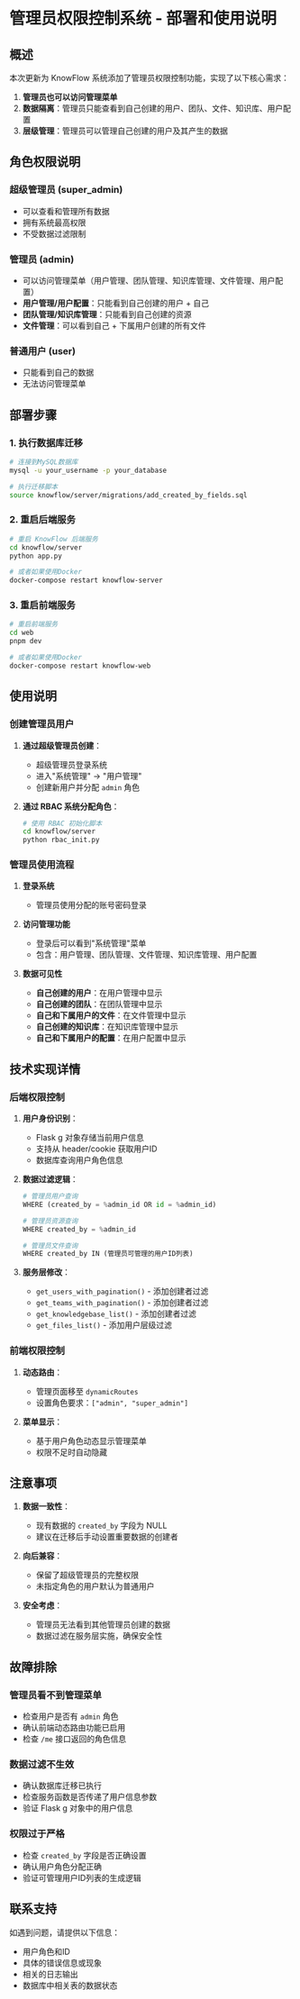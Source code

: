 # 管理员权限控制系统 - 部署和使用说明

## 概述

本次更新为 KnowFlow 系统添加了管理员权限控制功能，实现了以下核心需求：

1. **管理员也可以访问管理菜单**
2. **数据隔离**：管理员只能查看到自己创建的用户、团队、文件、知识库、用户配置
3. **层级管理**：管理员可以管理自己创建的用户及其产生的数据

## 角色权限说明

### 超级管理员 (super_admin)
- 可以查看和管理所有数据
- 拥有系统最高权限
- 不受数据过滤限制

### 管理员 (admin) 
- 可以访问管理菜单（用户管理、团队管理、知识库管理、文件管理、用户配置）
- **用户管理/用户配置**：只能看到自己创建的用户 + 自己
- **团队管理/知识库管理**：只能看到自己创建的资源  
- **文件管理**：可以看到自己 + 下属用户创建的所有文件

### 普通用户 (user)
- 只能看到自己的数据
- 无法访问管理菜单

## 部署步骤

### 1. 执行数据库迁移

```bash
# 连接到MySQL数据库
mysql -u your_username -p your_database

# 执行迁移脚本
source knowflow/server/migrations/add_created_by_fields.sql
```

### 2. 重启后端服务

```bash
# 重启 KnowFlow 后端服务
cd knowflow/server
python app.py

# 或者如果使用Docker
docker-compose restart knowflow-server
```

### 3. 重启前端服务

```bash
# 重启前端服务
cd web
pnpm dev

# 或者如果使用Docker  
docker-compose restart knowflow-web
```

## 使用说明

### 创建管理员用户

1. **通过超级管理员创建**：
   - 超级管理员登录系统
   - 进入"系统管理" -> "用户管理" 
   - 创建新用户并分配 `admin` 角色

2. **通过 RBAC 系统分配角色**：
   ```bash
   # 使用 RBAC 初始化脚本
   cd knowflow/server
   python rbac_init.py
   ```

### 管理员使用流程

1. **登录系统**
   - 管理员使用分配的账号密码登录

2. **访问管理功能**
   - 登录后可以看到"系统管理"菜单
   - 包含：用户管理、团队管理、文件管理、知识库管理、用户配置

3. **数据可见性**
   - **自己创建的用户**：在用户管理中显示
   - **自己创建的团队**：在团队管理中显示
   - **自己和下属用户的文件**：在文件管理中显示
   - **自己创建的知识库**：在知识库管理中显示
   - **自己和下属用户的配置**：在用户配置中显示

## 技术实现详情

### 后端权限控制

1. **用户身份识别**：
   - Flask g 对象存储当前用户信息
   - 支持从 header/cookie 获取用户ID
   - 数据库查询用户角色信息

2. **数据过滤逻辑**：
   ```python
   # 管理员用户查询
   WHERE (created_by = %admin_id OR id = %admin_id)
   
   # 管理员资源查询  
   WHERE created_by = %admin_id
   
   # 管理员文件查询
   WHERE created_by IN (管理员可管理的用户ID列表)
   ```

3. **服务层修改**：
   - `get_users_with_pagination()` - 添加创建者过滤
   - `get_teams_with_pagination()` - 添加创建者过滤  
   - `get_knowledgebase_list()` - 添加创建者过滤
   - `get_files_list()` - 添加用户层级过滤

### 前端权限控制

1. **动态路由**：
   - 管理页面移至 `dynamicRoutes`
   - 设置角色要求：`["admin", "super_admin"]`

2. **菜单显示**：
   - 基于用户角色动态显示管理菜单
   - 权限不足时自动隐藏

## 注意事项

1. **数据一致性**：
   - 现有数据的 `created_by` 字段为 NULL
   - 建议在迁移后手动设置重要数据的创建者

2. **向后兼容**：
   - 保留了超级管理员的完整权限
   - 未指定角色的用户默认为普通用户

3. **安全考虑**：
   - 管理员无法看到其他管理员创建的数据
   - 数据过滤在服务层实施，确保安全性

## 故障排除

### 管理员看不到管理菜单
- 检查用户是否有 `admin` 角色
- 确认前端动态路由功能已启用
- 检查 `/me` 接口返回的角色信息

### 数据过滤不生效  
- 确认数据库迁移已执行
- 检查服务函数是否传递了用户信息参数
- 验证 Flask g 对象中的用户信息

### 权限过于严格
- 检查 `created_by` 字段是否正确设置
- 确认用户角色分配正确
- 验证可管理用户ID列表的生成逻辑

## 联系支持

如遇到问题，请提供以下信息：
- 用户角色和ID
- 具体的错误信息或现象
- 相关的日志输出
- 数据库中相关表的数据状态